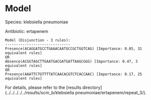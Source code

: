 
# Model

Species: klebsiella pneumoniae

Antibiotic: ertapenem

```
Model (Disjunction - 3 rules):
------------------------------
Presence(ACAGGATGCCTGAAACAATGCCGCTGGTCAG) [Importance: 0.85, 31 equivalent rules]
OR
Absence(ACGGTAGCTTGAATGACGATGATTAAGCGGG) [Importance: 0.47, 3 equivalent rules]
OR
Presence(AAATTCTGTTTTATCAACACGTCTCACCAAC) [Importance: 0.17, 25 equivalent rules]

```

For details, please refer to the [results directory](../../../../../results/scm_b/klebsiella pneumoniae/ertapenem/repeat_3/).

